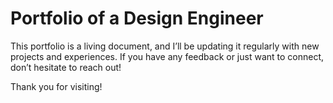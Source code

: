 # Portfolio of a Design Engineer 

This portfolio is a living document, and I’ll be updating it regularly with new projects and experiences. If you have any feedback or just want to connect, don’t hesitate to reach out!

Thank you for visiting!

